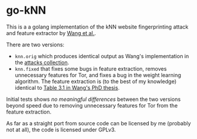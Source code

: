 # go-kNN
This is a a golang implementation of the kNN website fingerprinting attack and feature extractor by
[Wang et al.](https://crysp.uwaterloo.ca/software/webfingerprint/).

There are two versions:

- `knn.orig` which produces identical output as Wang's implementation in the
[attacks collection](https://crysp.uwaterloo.ca/software/webfingerprint/attacks.zip).
- `knn.fixed` that fixes some bugs in feature extraction, removes unnecessary features for Tor,
and fixes a bug in the weight learning algorithm. The feature extraction is (to the best of my
  knowledge) identical to [Table 3.1 in Wang's PhD thesis](https://uwspace.uwaterloo.ca/bitstream/handle/10012/10123/Wang_Tao.pdf).

Initial tests shows _no meaningful differences_ between the two versions beyond speed due to
removing unnecessary features for Tor from the feature extraction.

As far as a straight port from source code can be licensed by me (probably not at all),
the code is licensed under GPLv3. 
